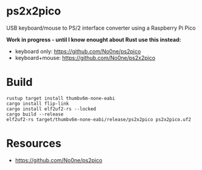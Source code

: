 # ps2x2pico
USB keyboard/mouse to PS/2 interface converter using a Raspberry Pi Pico

**Work in progress - until I know enought about Rust use this instead:**
* keyboard only: https://github.com/No0ne/ps2pico
* keyboard+mouse: https://github.com/No0ne/ps2x2pico

# Build
```
rustup target install thumbv6m-none-eabi
cargo install flip-link
cargo install elf2uf2-rs --locked
cargo build --release
elf2uf2-rs target/thumbv6m-none-eabi/release/ps2x2pico ps2x2pico.uf2
```

# Resources
* https://github.com/No0ne/ps2pico
